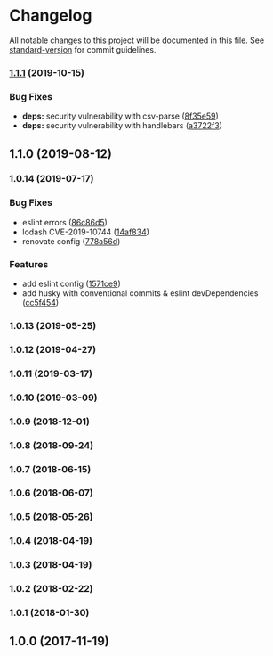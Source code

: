 # Changelog

All notable changes to this project will be documented in this file. See [standard-version](https://github.com/conventional-changelog/standard-version) for commit guidelines.

### [1.1.1](https://github.com/frbuceta/restify-jwt-community/compare/v1.1.0...v1.1.1) (2019-10-15)


### Bug Fixes

* **deps:** security vulnerability with csv-parse ([8f35e59](https://github.com/frbuceta/restify-jwt-community/commit/8f35e59))
* **deps:** security vulnerability with handlebars ([a3722f3](https://github.com/frbuceta/restify-jwt-community/commit/a3722f3))

## 1.1.0 (2019-08-12)

### 1.0.14 (2019-07-17)


### Bug Fixes

* eslint errors ([86c86d5](https://github.com/frbuceta/restify-jwt-community/commit/86c86d5))
* lodash CVE-2019-10744 ([14af834](https://github.com/frbuceta/restify-jwt-community/commit/14af834))
* renovate config ([778a56d](https://github.com/frbuceta/restify-jwt-community/commit/778a56d))


### Features

* add eslint config ([1571ce9](https://github.com/frbuceta/restify-jwt-community/commit/1571ce9))
* add husky with conventional commits & eslint devDependencies ([cc5f454](https://github.com/frbuceta/restify-jwt-community/commit/cc5f454))

### 1.0.13 (2019-05-25)

### 1.0.12 (2019-04-27)

### 1.0.11 (2019-03-17)

### 1.0.10 (2019-03-09)

### 1.0.9 (2018-12-01)

### 1.0.8 (2018-09-24)

### 1.0.7 (2018-06-15)

### 1.0.6 (2018-06-07)

### 1.0.5 (2018-05-26)

### 1.0.4 (2018-04-19)

### 1.0.3 (2018-04-19)

### 1.0.2 (2018-02-22)

### 1.0.1 (2018-01-30)

## 1.0.0 (2017-11-19)
